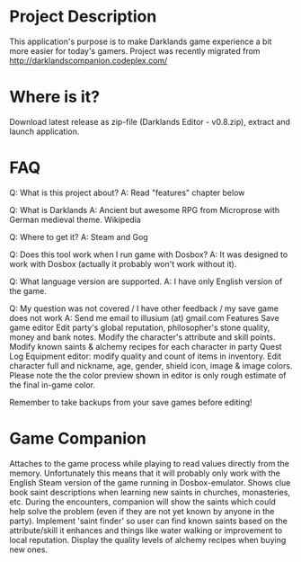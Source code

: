 # Project Description
This application's purpose is to make Darklands game experience a bit more easier for today's gamers. Project was recently migrated from http://darklandscompanion.codeplex.com/

# Where is it?
Download latest release as zip-file (Darklands Editor - v0.8.zip), extract and launch application.

# FAQ
Q: What is this project about?
A: Read "features" chapter below

Q: What is Darklands
A: Ancient but awesome RPG from Microprose with German medieval theme. Wikipedia

Q: Where to get it?
A: Steam and Gog

Q: Does this tool work when I run game with Dosbox?
A: It was designed to work with Dosbox (actually it probably won't work without it).

Q: What language version are supported.
A: I have only English version of the game.

Q: My question was not covered / I have other feedback / my save game does not work
A: Send me email to illusium (at) gmail.com
Features
Save game editor
Edit party's global reputation, philosopher's stone quality, money and bank notes.
Modify the character's attribute and skill points.
Modify known saints & alchemy recipes for each character in party
Quest Log
Equipment editor: modify quality and count of items in inventory.
Edit character full and nickname, age, gender, shield icon, image & image colors. Please note the the color preview shown in editor is only rough estimate of the final in-game color.

Remember to take backups from your save games before editing!

# Game Companion
Attaches to the game process while playing to read values directly from the memory. Unfortunately this means that it will probably only work with the English Steam version of the game running in Dosbox-emulator.
Shows clue book saint descriptions when learning new saints in churches, monasteries, etc.
During the encounters, companion will show the saints which could help solve the problem (even if they are not yet known by anyone in the party).
Implement 'saint finder' so user can find known saints based on the attribute/skill it enhances and things like water walking or improvement to local reputation.
Display the quality levels of alchemy recipes when buying new ones.
